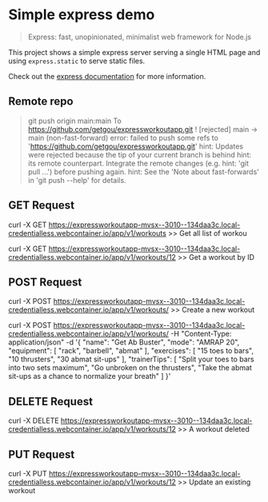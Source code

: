 # Simple express demo

> Express: fast, unopinionated, minimalist web framework for Node.js

This project shows a simple express server serving a single HTML page and using `express.static` to serve static files.

Check out the [express documentation](https://expressjs.com/) for more information.

## Remote repo

> git push origin main:main
To https://github.com/getgou/expressworkoutapp.git
 ! [rejected]        main -> main (non-fast-forward)
error: failed to push some refs to 'https://github.com/getgou/expressworkoutapp.git'
hint: Updates were rejected because the tip of your current branch is behind
hint: its remote counterpart. Integrate the remote changes (e.g.
hint: 'git pull ...') before pushing again.
hint: See the 'Note about fast-forwards' in 'git push --help' for details.

## GET Request

curl -X GET  https://expressworkoutapp-mvsx--3010--134daa3c.local-credentialless.webcontainer.io/app/v1/workouts
    >> Get all list of workou

curl -X GET  https://expressworkoutapp-mvsx--3010--134daa3c.local-credentialless.webcontainer.io/app/v1/workouts/12
    >> Get a workout by ID

## POST Request

 curl -X POST  https://expressworkoutapp-mvsx--3010--134daa3c.local-credentialless.webcontainer.io/app/v1/workouts/
    >> Create a new workout

curl -X POST  https://expressworkoutapp-mvsx--3010--134daa3c.local-credentialless.webcontainer.io/app/v1/workouts/ -H "Content-Type: application/json" -d '{
  "name": "Get Ab Buster",
  "mode": "AMRAP 20",
  "equipment": [
    "rack",
    "barbell",
    "abmat"
  ],
  "exercises": [
    "15 toes to bars",
    "10 thrusters",
    "30 abmat sit-ups"
  ],
  "trainerTips": [
    "Split your toes to bars into two sets maximum",
    "Go unbroken on the thrusters",
    "Take the abmat sit-ups as a chance to normalize your breath"
  ]
}'


## DELETE Request

 curl -X DELETE  https://expressworkoutapp-mvsx--3010--134daa3c.local-credentialless.webcontainer.io/app/v1/workouts/12
    >> A workout deleted

## PUT Request

 curl -X PUT  https://expressworkoutapp-mvsx--3010--134daa3c.local-credentialless.webcontainer.io/app/v1/workouts/12
    >> Update an existing workout

